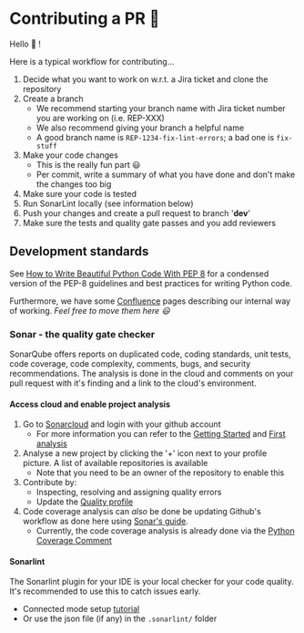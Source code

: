 # Contributing a PR 🥇

Hello 👋 !

Here is a typical workflow for contributing...

1. Decide what you want to work on w.r.t. a Jira ticket and clone the repository
2. Create a branch
    - We recommend starting your branch name with Jira ticket number you are working on (i.e. REP-XXX)
    - We also recommend giving your branch a helpful name
    - A good branch name is `REP-1234-fix-lint-errors`; a bad one is `fix-stuff`
3. Make your code changes
    - This is the really fun part 😃
    - Per commit, write a summary of what you have done and don't make the changes too big
4. Make sure your code is tested
5. Run SonarLint locally (see information below)
6. Push your changes and create a pull request to branch '**dev**'
7. Make sure the tests and quality gate passes and you add reviewers

## Development standards
See [How to Write Beautiful Python Code With PEP 8](https://realpython.com/python-pep8/) for a condensed version of the PEP-8 guidelines and best practices for writing Python code.

Furthermore, we have some [Confluence](https://repowerednl.atlassian.net/wiki/spaces/SOLARFLEX/pages/2588673/Way+of+working) pages describing our internal way of working. _Feel free to move them here 😃_
### Sonar - the quality gate checker
SonarQube offers reports on duplicated code, coding standards, unit tests, code coverage, code complexity, comments, bugs, and security recommendations. The analysis is done in the cloud and comments on your pull request with it's finding and a link to the cloud's environment.

#### Access cloud and enable project analysis
1. Go to [Sonarcloud](https://sonarcloud.io/projects) and login with your github account
   - For more information you can refer to the [Getting Started](https://docs.sonarsource.com/sonarcloud/getting-started/github/) and [First analysis](https://docs.sonarsource.com/sonarcloud/getting-started/first-analysis/)
2. Analyse a new project by clicking the '+' icon next to your profile picture. A list of available repositories is available
   - Note that you need to be an owner of the repository to enable this
3. Contribute by:
   - Inspecting, resolving and assigning quality errors
   - Update the [Quality profile](https://docs.sonarsource.com/sonarcloud/standards/overview/)
4. Code coverage analysis can _also_ be done be updating Github's workflow as done here using [Sonar's guide](https://docs.sonarsource.com/sonarcloud/enriching/test-coverage/overview/). 
   - Currently, the code coverage analysis is already done via the [Python Coverage Comment](https://github.com/marketplace/actions/python-coverage-comment)

#### Sonarlint
The Sonarlint plugin for your IDE is your local checker for your code quality. It's recommended to use this to catch issues early.
- Connected mode setup [tutorial](https://docs.sonarsource.com/sonarlint/vs-code/team-features/connected-mode-setup/)
- Or use the json file (if any) in the ```.sonarlint/``` folder